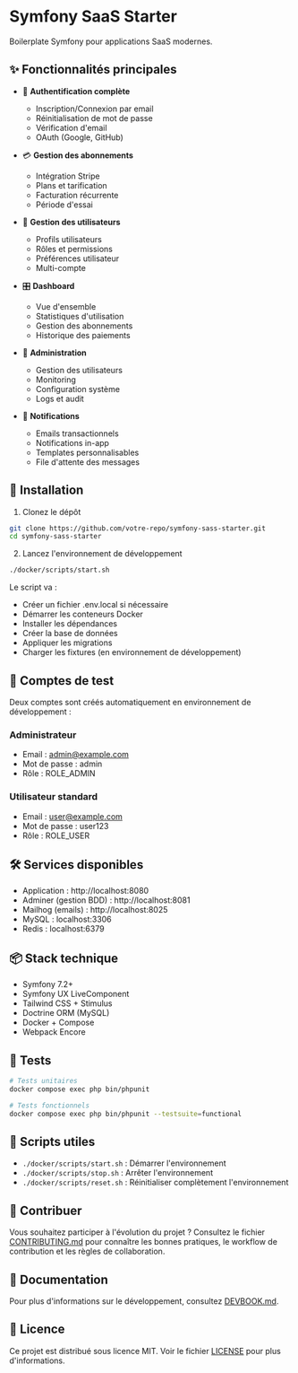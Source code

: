 # Symfony SaaS Starter

Boilerplate Symfony pour applications SaaS modernes.

## ✨ Fonctionnalités principales

- 👤 **Authentification complète**
  - Inscription/Connexion par email
  - Réinitialisation de mot de passe
  - Vérification d'email
  - OAuth (Google, GitHub)

- 💳 **Gestion des abonnements**
  - Intégration Stripe
  - Plans et tarification
  - Facturation récurrente
  - Période d'essai

- 👥 **Gestion des utilisateurs**
  - Profils utilisateurs
  - Rôles et permissions
  - Préférences utilisateur
  - Multi-compte

- 🎛️ **Dashboard**
  - Vue d'ensemble
  - Statistiques d'utilisation
  - Gestion des abonnements
  - Historique des paiements

- 🔧 **Administration**
  - Gestion des utilisateurs
  - Monitoring
  - Configuration système
  - Logs et audit

- 📧 **Notifications**
  - Emails transactionnels
  - Notifications in-app
  - Templates personnalisables
  - File d'attente des messages

## 🚀 Installation

1. Clonez le dépôt
```bash
git clone https://github.com/votre-repo/symfony-sass-starter.git
cd symfony-sass-starter
```

2. Lancez l'environnement de développement
```bash
./docker/scripts/start.sh
```

Le script va :
- Créer un fichier .env.local si nécessaire
- Démarrer les conteneurs Docker
- Installer les dépendances
- Créer la base de données
- Appliquer les migrations
- Charger les fixtures (en environnement de développement)

## 🔑 Comptes de test

Deux comptes sont créés automatiquement en environnement de développement :

### Administrateur
- Email : admin@example.com
- Mot de passe : admin
- Rôle : ROLE_ADMIN

### Utilisateur standard
- Email : user@example.com
- Mot de passe : user123
- Rôle : ROLE_USER

## 🛠️ Services disponibles

- Application : http://localhost:8080
- Adminer (gestion BDD) : http://localhost:8081
- Mailhog (emails) : http://localhost:8025
- MySQL : localhost:3306
- Redis : localhost:6379

## 📦 Stack technique

- Symfony 7.2+
- Symfony UX LiveComponent
- Tailwind CSS + Stimulus
- Doctrine ORM (MySQL)
- Docker + Compose
- Webpack Encore

## 🧪 Tests

```bash
# Tests unitaires
docker compose exec php bin/phpunit

# Tests fonctionnels
docker compose exec php bin/phpunit --testsuite=functional
```

## 🔄 Scripts utiles

- `./docker/scripts/start.sh` : Démarrer l'environnement
- `./docker/scripts/stop.sh` : Arrêter l'environnement
- `./docker/scripts/reset.sh` : Réinitialiser complètement l'environnement

## 🤝 Contribuer

Vous souhaitez participer à l'évolution du projet ? Consultez le fichier [CONTRIBUTING.md](CONTRIBUTING.md) pour connaître les bonnes pratiques, le workflow de contribution et les règles de collaboration.

## 📝 Documentation

Pour plus d'informations sur le développement, consultez [DEVBOOK.md](DEVBOOK.md).

## 📄 Licence

Ce projet est distribué sous licence MIT. Voir le fichier [LICENSE](LICENSE) pour plus d'informations.
